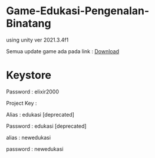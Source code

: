 # Game-Edukasi-Pengenalan-Binatang
using unity ver 2021.3.4f1

Semua update game ada pada link :
[Download](https://play.google.com/store/apps/details?id=com.Mainra.GamePengenalanBinatang)

# Keystore
Password : elixir2000

Project Key :

Alias : edukasi [deprecated]

Password : edukasi [deprecated]

alias : newedukasi

password : newedukasi

